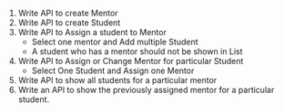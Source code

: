 <ol><li>Write API to create Mentor</li>
<li>Write API to create Student</li>
<li>Write API to Assign a student to Mentor

<ul><li>Select one mentor and Add multiple Student 
</li>
<li>A student who has a mentor should not be shown in List
</li></ul></li>
<li>Write API to Assign or Change Mentor for particular Student
  <ul><li>Select One Student and Assign one Mentor
</li></ul>
<li>Write API to show all students for a particular mentor
</li>
<li>Write an API to show the previously assigned mentor for a particular student.
</li></ol>
